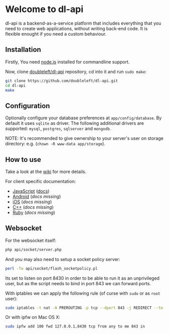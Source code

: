 Welcome to dl-api
===

dl-api is a backend-as-a-service platform that includes everything that you need
to create web applications, without writing back-end code. It is flexible
enought if you need a custom behaviour.

Installation
---

Firstly, You need [node.js](http://nodejs.org/) installed for commandline
support.

Now, clone [doubleleft/dl-api](https://github.com/doubleleft/dl-api.git) repository, cd into it and run `sudo make`:

```bash
git clone https://github.com/doubleleft/dl-api.git
cd dl-api
make
```

Configuration
---

Optionally configure your database preferences at `app/config/database`. By
default it uses `sqlite` as driver. The following additional drivers are
supported: `mysql`, `postgres`, `sqlserver` and `mongodb`.

NOTE: It's recommended to give ownership to your server's user on storage
directory: e.g. (`chown -R www-data app/storage`).

How to use
---

Take a look at the [wiki](https://github.com/doubleleft/dl-api/wiki) for more
details.

For client specific documentation:

- [JavaScript](https://github.com/doubleleft/dl-api-javascript) ([docs](http://doubleleft.github.io/dl-api-javascript))
- [Android](https://github.com/doubleleft/dl-api-android) (_docs missing_)
- [iOS](https://github.com/doubleleft/dl-api-ios) (_docs missing_)
- [C++](https://github.com/doubleleft/dl-api-cpp) (_docs missing_)
- [Ruby](https://github.com/doubleleft/dl-api-ruby) (_docs missing_)

Websocket
---

For the websocket itself:

```bash
php api/socket/server.php
```

And you may also need to setup a socket policy server:

```bash
perl -Tw api/socket/flash_socketpolicy.pl
```

Its set to listen on port 8430 in order to be able to run it as an unprivileged user, but as the script needs to bind in port 843 we can forward ports.

With iptables we can apply the following rule (of curse with `sudo` or as `root` user):

```bash
sudo iptables -t nat -A PREROUTING -p tcp --dport 843 -j REDIRECT --to-port 8430
```

Or with ipfw on Mac OS X:
```bash
sudo ipfw add 100 fwd 127.0.0.1,8430 tcp from any to me 843 in
```

